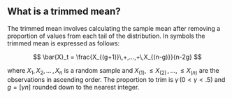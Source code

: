 ## What is a trimmed mean?

The trimmed mean involves calculating the sample mean after
removing a proportion of values from each
tail of the distribution. In symbols the trimmed mean is expressed as
follows:

$$
\bar{X}_t = \frac{X_{(g+1)}\,+,...,+\,X_{(n-g)}}{n-2g}
$$

where $X_1, \,X_2,\,...\,,X_n$ is a random sample and
$X_{(1)}, \le X_{(2)}\,,...,\,\le X_{(n)}$ are the observations in
ascending order. The proportion to trim is $\gamma\,(0\lt \gamma \lt.5)$
and $g = [ \gamma n ]$ rounded down to the nearest integer.


